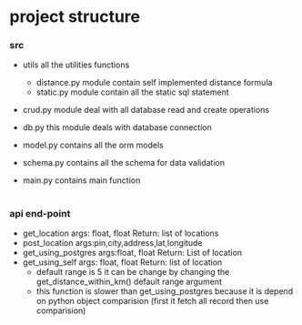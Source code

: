 # project structure
 ### src
 * utils all the utilities functions
    * distance.py module contain self implemented distance 
    formula
    * static.py module contain all the static sql statement
 
 * crud.py module deal with all database read and create operations
 * db.py this module deals with database connection
 * model.py contains all the orm models
 * schema.py contains all the schema for data validation
 * main.py contains main function
 
 # ##############################################################
 
 ### api end-point
 * get_location args: float, float Return: list of locations
 * post_location args:pin,city,address,lat,longitude
 * get_using_postgres args:float, float Return: List of location
 * get_using_self args: float, float Return: list of location
    * default range is 5 it can be change by changing the 
    get_distance_within_km() default range argument 
    * this function is slower than get_using_postgres because it is depend
    on python object comparision (first it fetch all record then use comparision)